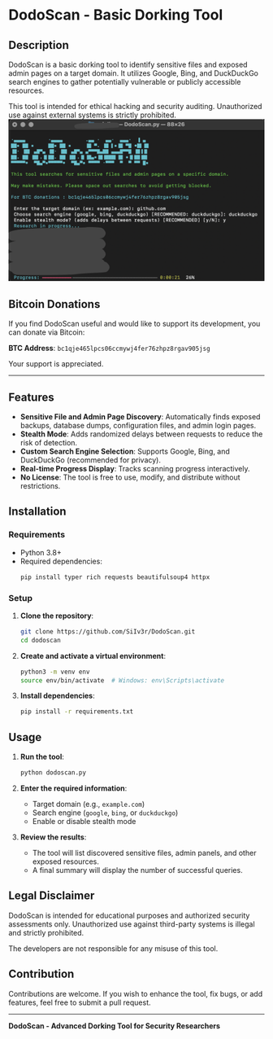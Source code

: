 # DodoScan - Basic Dorking Tool

## Description

DodoScan is a basic dorking tool to identify sensitive files and exposed admin pages on a target domain. It utilizes Google, Bing, and DuckDuckGo search engines to gather potentially vulnerable or publicly accessible resources.

This tool is intended for ethical hacking and security auditing. Unauthorized use against external systems is strictly prohibited.
![DodoScan Tool](imagetool.png)
## Bitcoin Donations

If you find DodoScan useful and would like to support its development, you can donate via Bitcoin:

**BTC Address**: `bc1qje465lpcs06ccmywj4fer76zhpz8rgav905jsg`

Your support is appreciated.

----

## Features

- **Sensitive File and Admin Page Discovery**: Automatically finds exposed backups, database dumps, configuration files, and admin login pages.
- **Stealth Mode**: Adds randomized delays between requests to reduce the risk of detection.
- **Custom Search Engine Selection**: Supports Google, Bing, and DuckDuckGo (recommended for privacy).
- **Real-time Progress Display**: Tracks scanning progress interactively.
- **No License**: The tool is free to use, modify, and distribute without restrictions.

## Installation

### Requirements

- Python 3.8+
- Required dependencies:
  ```bash
  pip install typer rich requests beautifulsoup4 httpx
  ```

### Setup

1. **Clone the repository**:
   ```bash
   git clone https://github.com/SiIv3r/DodoScan.git
   cd dodoscan
   ```

2. **Create and activate a virtual environment**:
   ```bash
   python3 -m venv env
   source env/bin/activate  # Windows: env\Scripts\activate
   ```

3. **Install dependencies**:
   ```bash
   pip install -r requirements.txt
   ```

## Usage

1. **Run the tool**:
   ```bash
   python dodoscan.py
   ```

2. **Enter the required information**:
   - Target domain (e.g., `example.com`)
   - Search engine (`google`, `bing`, or `duckduckgo`)
   - Enable or disable stealth mode

3. **Review the results**:
   - The tool will list discovered sensitive files, admin panels, and other exposed resources.
   - A final summary will display the number of successful queries.

## Legal Disclaimer

DodoScan is intended for educational purposes and authorized security assessments only. Unauthorized use against third-party systems is illegal and strictly prohibited.

The developers are not responsible for any misuse of this tool.

## Contribution

Contributions are welcome. If you wish to enhance the tool, fix bugs, or add features, feel free to submit a pull request.

---

**DodoScan - Advanced Dorking Tool for Security Researchers**
